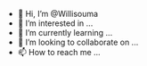 - 👋 Hi, I’m @Willisouma
- 👀 I’m interested in ...
- 🌱 I’m currently learning ...
- 💞️ I’m looking to collaborate on ...
- 📫 How to reach me ...

<!---
Willisouma/Willisouma is a ✨ special ✨ repository because its `README.md` (this file) appears on your GitHub profile.
You can click the Preview link to take a look at your changes.
--->
